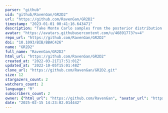 ```yaml
---
parser: "github"
uid: "github/RavenGan/GR2D2"
url: "https://github.com/RavenGan/GR2D2"
timestamp: "2023-01-01 00:41:16.643471"
description: "Take Monte Carlo samples from the posterior distribution based on the graphical R2D2 prior, to estimate the precision matrix for multivariate Gaussian data"
avatar: "https://avatars.githubusercontent.com/u/46891773?v=4"
repo_url: "https://github.com/RavenGan/GR2D2"
doi: "10.1093/BIB/BBAC426"
name: "GR2D2"
full_name: "RavenGan/GR2D2"
html_url: "https://github.com/RavenGan/GR2D2"
created_at: "2022-03-21T17:51:01Z"
updated_at: "2022-10-05T15:01:48Z"
clone_url: "https://github.com/RavenGan/GR2D2.git"
size: 12
stargazers_count: 2
watchers_count: 2
language: "R"
subscribers_count: 2
owner: {"html_url": "https://github.com/RavenGan", "avatar_url": "https://avatars.githubusercontent.com/u/46891773?v=4", "login": "RavenGan", "type": "User"}
date: "2025-02-15 14:23:02.014442"
---
```

